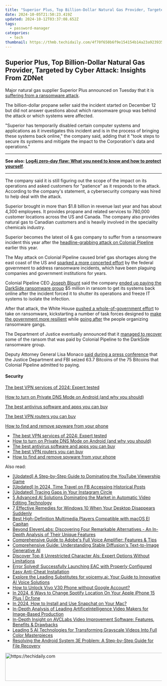 ```yaml
---
title: "Superior Plus, Top Billion-Dollar Natural Gas Provider, Targeted by Cyber Attack: Insights From ZDNet"
date: 2024-10-05T21:50:23.419Z
updated: 2024-10-12T03:37:08.652Z
tags:
  - password-manager
categories:
  - tech
thumbnail: https://thmb.techidaily.com/4f70f650b6f9e154154b14a23a923935cddb729dccba03ae23bb5479d56f059d.jpg
---
```


## Superior Plus, Top Billion-Dollar Natural Gas Provider, Targeted by Cyber Attack: Insights From ZDNet

Major natural gas supplier Superior Plus announced on Tuesday that it is [suffering from a ransomware attack](http://www.superiorplus.com/press-release/?year=2021&workflowId=1e7c0589-f294-4596-ab0d-35c821e098ba). 

The billion-dollar propane seller said the incident started on December 12 but did not answer questions about which ransomware group was behind the attack or which systems were affected. 

"Superior has temporarily disabled certain computer systems and applications as it investigates this incident and is in the process of bringing these systems back online," the company said, adding that it "took steps to secure its systems and mitigate the impact to the Corporation's data and operations." 

---

**See also:** [**Log4j zero-day flaw: What you need to know and how to protect yourself**](https://www.zdnet.com/article/log4j-zero-day-flaw-what-you-need-to-know-and-how-to-protect-yourself/).

---

The company said it is still figuring out the scope of the impact on its operations and asked customers for "patience" as it responds to the attack. According to the company's statement, a cybersecurity company was hired to help deal with the attack.

Superior brought in more than $1.8 billion in revenue last year and has about 4,300 employees. It provides propane and related services to 780,000 customer locations across the US and Canada. The company also provides natural gas to Canadian customers and is heavily involved in the speciality chemicals industry. 

Superior becomes the latest oil & gas company to suffer from a ransomware incident this year after the [headline-grabbing attack on Colonial Pipeline](https://www.zdnet.com/article/colonial-pipeline-ransomware-attack-everything-you-need-to-know/) earlier this year.

The May attack on Colonial Pipeline caused brief gas shortages along the east coast of the US and [sparked a more concerted effort](https://www.zdnet.com/article/tech-giants-make-cybersecurity-commitments-after-white-house-meeting/) by the federal government to address ransomware incidents, which have been plaguing companies and government institutions for years.

Colonial Pipeline CEO [Joseph Blount](https://www.zdnet.com/article/colonial-pipeline-ceo-paying-darkside-ransom-was-the-right-thing-to-do-for-the-country/) said the company [ended up paying the DarkSide ransomware group](https://www.zdnet.com/article/colonial-pipeline-paid-close-to-5-million-in-ransomware-blackmail-payment/) $5 million in ransom to get its systems back online after the incident forced it to shutter its operations and freeze IT systems to isolate the infection. 

After that attack, the White House [pushed a whole-of-government effort](https://www.zdnet.com/article/white-house-to-convene-30-country-cybersecurity-meeting/) to take on ransomware, kickstarting a number of task forces designed to [make the government more resilient](https://www.zdnet.com/article/white-house-urges-mayors-to-meet-with-state-cybersecurity-officials-on-ransomware/) while [going after](https://www.zdnet.com/article/fbi-doj-to-treat-ransomware-attacks-with-similar-priority-as-terrorism/) the people organizing ransomware gangs. 

The Department of Justice eventually announced that it [managed to recover](https://www.zdnet.com/article/majority-of-ransom-paid-by-colonial-pipeline-seized-and-returned-by-doj/) some of the ransom that was paid by Colonial Pipeline to the DarkSide ransomware group. 

Deputy Attorney General Lisa Monaco [said during a press conference](https://twitter.com/ABC/status/1401982802753634309) that the Justice Department and FBI seized 63.7 Bitcoins of the 75 Bitcoins that Colonial Pipeline admitted to paying.

#### Security

[The best VPN services of 2024: Expert tested](https://www.zdnet.com/article/best-vpn/ "The best VPN services of 2024: Expert tested")

[How to turn on Private DNS Mode on Android (and why you should)](https://www.zdnet.com/article/how-to-turn-on-private-dns-mode-on-android-and-why-you-should/ "How to turn on Private DNS Mode on Android (and why you should)")

[The best antivirus software and apps you can buy](https://www.zdnet.com/article/best-antivirus/ "The best antivirus software and apps you can buy")

[The best VPN routers you can buy](https://www.zdnet.com/article/best-vpn-router/ "The best VPN routers you can buy")

[How to find and remove spyware from your phone](https://www.zdnet.com/article/how-to-find-and-remove-spyware-from-your-phone/ "How to find and remove spyware from your phone")

* [The best VPN services of 2024: Expert tested](https://www.zdnet.com/article/best-vpn/ "The best VPN services of 2024: Expert tested")
* [How to turn on Private DNS Mode on Android (and why you should)](https://www.zdnet.com/article/how-to-turn-on-private-dns-mode-on-android-and-why-you-should/ "How to turn on Private DNS Mode on Android (and why you should)")
* [The best antivirus software and apps you can buy](https://www.zdnet.com/article/best-antivirus/ "The best antivirus software and apps you can buy")
* [The best VPN routers you can buy](https://www.zdnet.com/article/best-vpn-router/ "The best VPN routers you can buy")
* [How to find and remove spyware from your phone](https://www.zdnet.com/article/how-to-find-and-remove-spyware-from-your-phone/ "How to find and remove spyware from your phone")

<ins class="adsbygoogle"
     style="display:block"
     data-ad-format="autorelaxed"
     data-ad-client="ca-pub-7571918770474297"
     data-ad-slot="1223367746"></ins>

<ins class="adsbygoogle"
     style="display:block"
     data-ad-client="ca-pub-7571918770474297"
     data-ad-slot="8358498916"
     data-ad-format="auto"
     data-full-width-responsive="true"></ins>

<span class="atpl-alsoreadstyle">Also read:</span>
<div><ul>
<li><a href="https://youtube-video-recordings.techidaily.com/updated-a-step-by-step-guide-to-dominating-the-youtube-viewership-game/"><u>[Updated] A Step-by-Step Guide to Dominating the YouTube Viewership Game</u></a></li>
<li><a href="https://facebook-videos.techidaily.com/updated-in-2024-time-travel-on-fb-accessing-historical-posts/"><u>[Updated] In 2024, Time Travel on FB Accessing Historical Posts</u></a></li>
<li><a href="https://instagram-clips.techidaily.com/updated-tracing-gaps-in-your-instagram-circle/"><u>[Updated] Tracing Gaps in Your Instagram Circle</u></a></li>
<li><a href="https://app-tips.techidaily.com/5-advanced-ai-solutions-dominating-the-market-in-automatic-video-editing-technology/"><u>5 Advanced AI Solutions Dominating the Market in Automatic Video Editing Technology</u></a></li>
<li><a href="https://fox-sys.techidaily.com/7-effective-remedies-for-windows-10-when-your-desktop-disappears-suddenly/"><u>7 Effective Remedies for Windows 10 When Your Desktop Disappears Suddenly</u></a></li>
<li><a href="https://video-ai-editor.techidaily.com/best-high-definition-multimedia-players-compatible-with-macos-el-capitan/"><u>Best High-Definition Multimedia Players Compatible with macOS El Capitan</u></a></li>
<li><a href="https://app-tips.techidaily.com/beyond-elevenlabs-discovering-four-remarkable-alternatives-an-in-depth-analysis-of-their-unique-features/"><u>Beyond ElevenLabs: Discovering Four Remarkable Alternatives - An In-Depth Analysis of Their Unique Features</u></a></li>
<li><a href="https://app-tips.techidaily.com/comprehensive-guide-to-adobes-full-voice-amplifier-features-and-tips/"><u>Comprehensive Guide to Adobe's Full Voice Amplifier: Features & Tips</u></a></li>
<li><a href="https://app-tips.techidaily.com/comprehensive-guide-understanding-stable-diffusions-text-to-image-generative-ai/"><u>Comprehensive Guide: Understanding Stable Diffusion's Text-to-Image Generative AI</u></a></li>
<li><a href="https://app-tips.techidaily.com/discover-top-8-unrestricted-character-ais-expert-options-without-limitations/"><u>Discover Top 8 Unrestricted Character AIs: Expert Options Without Limitations</u></a></li>
<li><a href="https://win-solutions.techidaily.com/error-solved-successfully-launching-eac-with-properly-configured-easy-anti-cheat-installation/"><u>Error Solved! Successfully Launching EAC with Properly Configured Easy Anti-Cheat Installation</u></a></li>
<li><a href="https://app-tips.techidaily.com/explore-the-leading-substitutes-for-voicemyai-your-guide-to-innovative-ai-voice-solutions/"><u>Explore the Leading Substitutes for voicemy.ai: Your Guide to Innovative AI Voice Solutions</u></a></li>
<li><a href="https://unlock-android.techidaily.com/how-to-unlock-vivo-v30-phone-without-google-account-by-drfone-android/"><u>How to Unlock Vivo V30 Phone without Google Account?</u></a></li>
<li><a href="https://fake-location.techidaily.com/in-2024-6-ways-to-change-spotify-location-on-your-apple-iphone-15-plus-drfone-by-drfone-virtual-ios/"><u>In 2024, 6 Ways to Change Spotify Location On Your Apple iPhone 15 Plus | Dr.fone</u></a></li>
<li><a href="https://snapchat-videos.techidaily.com/in-2024-how-to-install-and-use-snapchat-on-your-mac/"><u>In 2024, How to Install and Use Snapchat on Your Mac?</u></a></li>
<li><a href="https://app-tips.techidaily.com/in-depth-analysis-of-leading-artificeintelligence-video-makers-for-image-based-production/"><u>In-Depth Analysis of Leading ArtificeIntelligence Video Makers for Image-Based Production</u></a></li>
<li><a href="https://app-tips.techidaily.com/in-depth-insight-on-avclabs-video-improvement-software-features-benefits-and-drawbacks/"><u>In-Depth Insight on AVCLabs Video Improvement Software: Features, Benefits & Drawbacks</u></a></li>
<li><a href="https://app-tips.techidaily.com/leading-5-ai-technologies-for-transforming-grayscale-videos-into-full-color-masterpieces/"><u>Leading 5 AI Technologies for Transforming Grayscale Videos Into Full Color Masterpieces</u></a></li>
<li><a href="https://os-tips.techidaily.com/resolving-the-android-system-3e-problem-a-step-by-step-guide-for-file-recovery/"><u>Resolving the Android System 3E Problem: A Step-by-Step Guide for File Recovery</u></a></li>
</ul></div>

<!-- affiliate ads begin -->
<a href="https://aligracehair.sjv.io/c/5597632/1902309/19272" target="_top" id="1902309">
  <img src="//a.impactradius-go.com/display-ad/19272-1902309" border="0" alt="https://techidaily.com" width="728" height="90"/>
</a>
<img height="0" width="0" src="https://aligracehair.sjv.io/i/5597632/1902309/19272" style="position:absolute;visibility:hidden;" border="0" />
<!-- affiliate ads end -->

